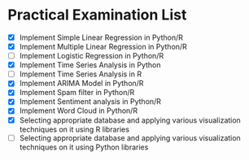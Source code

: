 # Practical Examination List

-   [x] Implement Simple Linear Regression in Python/R
-   [X] Implement Multiple Linear Regression in Python/R
-   [ ] Implement Logistic Regression in Python/R
-   [x] Implement Time Series Analysis in Python
-   [ ] Implement Time Series Analysis in R
-   [x] Implement ARIMA Model in Python/R
-   [x] Implement Spam filter in Python/R
-   [x] Implement Sentiment analysis in Python/R
-   [x] Implement Word Cloud in Python/R
-   [x] Selecting appropriate database and applying various visualization techniques on it using R libraries
-   [ ] Selecting appropriate database and applying various visualization techniques on it using Python libraries
